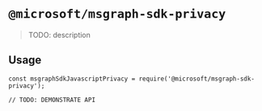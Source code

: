 # `@microsoft/msgraph-sdk-privacy`

> TODO: description

## Usage

```
const msgraphSdkJavascriptPrivacy = require('@microsoft/msgraph-sdk-privacy');

// TODO: DEMONSTRATE API
```
